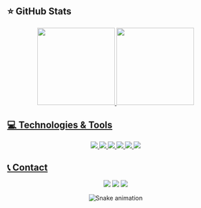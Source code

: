 <html>
  
## ⭐ GitHub Stats

<div align="center">
  <a href="https://github.com/patrick-carmo">
  <img height="180em" src="https://github-readme-stats.vercel.app/api?username=patrick-carmo&show_icons=true&theme=tokyonight&include_all_commits=true&count_private=true"/>
  <img height="180em" src="https://github-readme-stats.vercel.app/api/top-langs/?username=patrick-carmo&layout=compact&langs_count=7&theme=tokyonight"/>
</div>
  
  ## 💻 Technologies & Tools
  
  <div align="center">
    <img src="https://img.shields.io/badge/HTML5-E34F26?style=for-the-badge&logo=html5&logoColor=white">
    <img src="https://img.shields.io/badge/CSS3-1572B6?style=for-the-badge&logo=css3&logoColor=white">
    <img src="https://img.shields.io/badge/JavaScript-323330?style=for-the-badge&logo=javascript&logoColor=F7DF1E">
    <img src="https://img.shields.io/badge/Node.js-43853D?style=for-the-badge&logo=node.js&logoColor=white">
    <img src="https://img.shields.io/badge/PostgreSQL-316192?style=for-the-badge&logo=postgresql&logoColor=white">
    <img src="https://img.shields.io/badge/Amazon_AWS-232F3E?style=for-the-badge&logo=amazon-aws&logoColor=white">
  </div>   
  
  ## 📞 Contact
  
  <div  align="center">
  <a href="mailto:patrickdocarmo7@gmail.com" target="_blank"><img src="https://img.shields.io/badge/Gmail-D14836?style=for-the-badge&logo=gmail&logoColor=white" target="_blank"></a>
  <a href="https://www.linkedin.com/in/patrick-carmo" target="_blank"><img src="https://img.shields.io/badge/LinkedIn-0077B5?style=for-the-badge&logo=linkedin&logoColor=white" target="_blank"><a>
   <a href="https://api.whatsapp.com/send?1=pt_BR&phone=5521999890522" target=_blank><img src="https://img.shields.io/badge/WhatsApp-25D366?style=for-the-badge&logo=whatsapp&logoColor=white" target=_blank></a>
   <br>
 
  ![Snake animation](https://github.com/patrick-carmo/patrick-carmo/blob/output/github-contribution-grid-snake.svg)
 
 </div>
    </html> 
  
